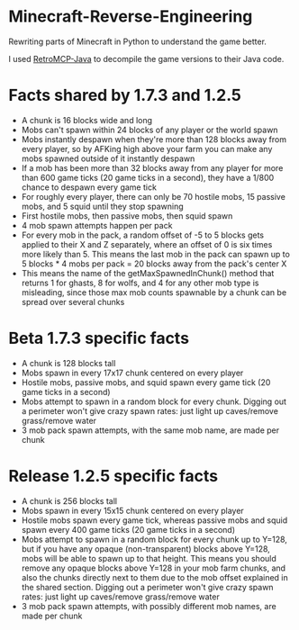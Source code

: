 # Minecraft-Reverse-Engineering

Rewriting parts of Minecraft in Python to understand the game better.

I used [RetroMCP-Java](https://github.com/MCPHackers/RetroMCP-Java) to decompile the game versions to their Java code.

# Facts shared by 1.7.3 and 1.2.5
- A chunk is 16 blocks wide and long
- Mobs can't spawn within 24 blocks of any player or the world spawn
- Mobs instantly despawn when they're more than 128 blocks away from every player, so by AFKing high above your farm you can make any mobs spawned outside of it instantly despawn
- If a mob has been more than 32 blocks away from any player for more than 600 game ticks (20 game ticks in a second), they have a 1/800 chance to despawn every game tick
- For roughly every player, there can only be 70 hostile mobs, 15 passive mobs, and 5 squid until they stop spawning
- First hostile mobs, then passive mobs, then squid spawn
- 4 mob spawn attempts happen per pack
- For every mob in the pack, a random offset of -5 to 5 blocks gets applied to their X and Z separately, where an offset of 0 is six times more likely than 5. This means the last mob in the pack can spawn up to 5 blocks * 4 mobs per pack = 20 blocks away from the pack's center X
- This means the name of the getMaxSpawnedInChunk() method that returns 1 for ghasts, 8 for wolfs, and 4 for any other mob type is misleading, since those max mob counts spawnable by a chunk can be spread over several chunks

# Beta 1.7.3 specific facts
- A chunk is 128 blocks tall
- Mobs spawn in every 17x17 chunk centered on every player
- Hostile mobs, passive mobs, and squid spawn every game tick (20 game ticks in a second)
- Mobs attempt to spawn in a random block for every chunk. Digging out a perimeter won't give crazy spawn rates: just light up caves/remove grass/remove water
- 3 mob pack spawn attempts, with the same mob name, are made per chunk

# Release 1.2.5 specific facts
- A chunk is 256 blocks tall
- Mobs spawn in every 15x15 chunk centered on every player
- Hostile mobs spawn every game tick, whereas passive mobs and squid spawn every 400 game ticks (20 game ticks in a second)
- Mobs attempt to spawn in a random block for every chunk up to Y=128, but if you have any opaque (non-transparent) blocks above Y=128, mobs will be able to spawn up to that height. This means you should remove any opaque blocks above Y=128 in your mob farm chunks, and also the chunks directly next to them due to the mob offset explained in the shared section. Digging out a perimeter won't give crazy spawn rates: just light up caves/remove grass/remove water
- 3 mob pack spawn attempts, with possibly different mob names, are made per chunk
